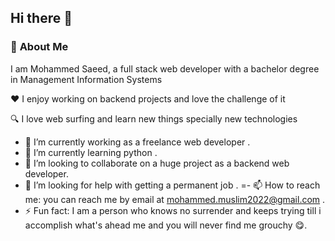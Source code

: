 ## Hi there 👋

### 📌 **About Me**
I am Mohammed Saeed, a full stack web developer with a bachelor degree in Management Information Systems   

❤️ I enjoy working on backend projects and love the challenge of it   

🔍 I love web surfing and learn new things specially new technologies    

- 🔭 I’m currently working as a freelance web developer .
- 🌱 I’m currently learning python .
- 👯 I’m looking to collaborate on a huge project as a backend web developer.
- 🤔 I’m looking for help with getting a permanent job .
=- 📫 How to reach me: you can reach me by email at mohammed.muslim2022@gmail.com .
- ⚡ Fun fact: I am a person who knows no surrender and keeps trying till i accomplish what's ahead me and you will never find me grouchy 😋.

